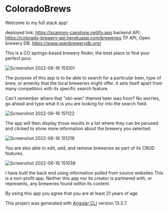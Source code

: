 # ColoradoBrews

Welcome to my full stack app!

deployed link: https://scannon-capstone.netlify.app
backend API: https://colorado-brewery-api.herokuapp.com/breweries
TP API, Open brewery DB: https://www.openbrewerydb.org/

This is a CO springs-based brewery finder, the best place to find your perfect pour.

![Screenshot 2022-06-16 151001](https://user-images.githubusercontent.com/100610106/174169866-33d4ebaa-ee18-44fd-ab97-f4907da7a61c.png)


The purpose of this app is to be able to search for a particular beer, type of brew, or amenity that the local breweries might offer. It sets itself apart from many competitors with its specific search feature.

Can't remember where that "obi-wan" themed beer was from? No worries, go ahead and type what it is you are looking for into the search field.

![Screenshot 2022-06-16 151122](https://user-images.githubusercontent.com/100610106/174169913-9cb718fe-21ff-4a22-8649-4ab14fd03761.png)


The app will then display those results in a list where they can be perused and clicked to show more information about the brewery you selected.

![Screenshot 2022-06-16 151218](https://user-images.githubusercontent.com/100610106/174169954-00b02229-386e-4552-b461-1606a0448e49.png)


You are also able to edit, add, and remove breweries as part of its CRUD features.

![Screenshot 2022-06-16 151038](https://user-images.githubusercontent.com/100610106/174169987-f2bc5027-8bb1-4514-80b2-d87514472022.png)


I have built the back end using information pulled from source websites This is a non-profit app. Neither this app nor its creator is partnered with, or represents, any breweries found within its content.

By using this app you agree that you are at least 21 years of age

This project was generated with [Angular CLI](https://github.com/angular/angular-cli) version 13.3.7.
